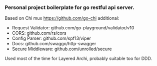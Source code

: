 ### Personal project boilerplate for go restful api server.
Based on Chi mux https://github.com/go-chi
additional:
- Request Validator: github.com/go-playground/validator/v10
- CORS: github.com/rs/cors
- Config Parser: github.com/spf13/viper
- Docs: github.com/swaggo/http-swagger
- Secure Middleware: github.com/unrolled/secure

Used most of the time for Layered Archi, probably suitable too for DDD.